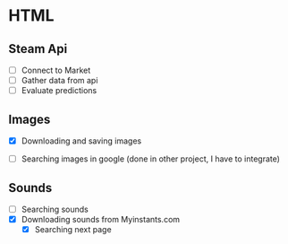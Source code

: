 # HTML 

## Steam Api
- [ ] Connect to Market
- [ ] Gather data from api
- [ ] Evaluate predictions

## Images
- [x] Downloading and saving images
- [ ] Searching images in google (done in other project, I have to integrate)


## Sounds
- [ ] Searching sounds
- [x] Downloading sounds from Myinstants.com
	-[x] Searching next page

